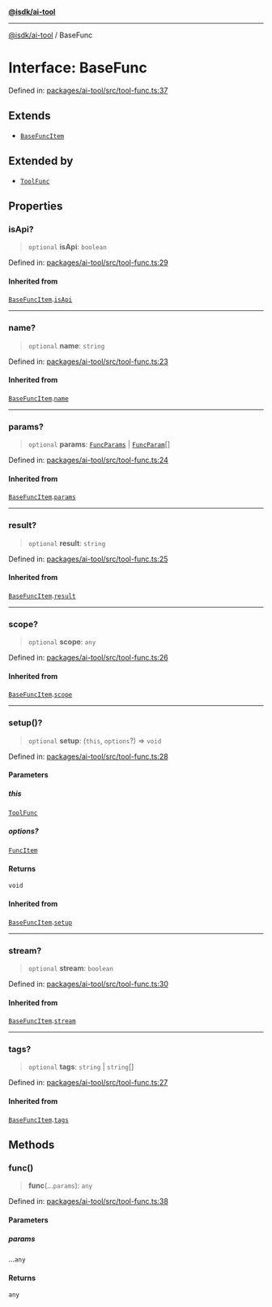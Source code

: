 [**@isdk/ai-tool**](../README.md)

***

[@isdk/ai-tool](../globals.md) / BaseFunc

# Interface: BaseFunc

Defined in: [packages/ai-tool/src/tool-func.ts:37](https://github.com/isdk/ai-tool.js/blob/760349925bceb5de6b4188926a13bfb3f0ce4ced/src/tool-func.ts#L37)

## Extends

- [`BaseFuncItem`](BaseFuncItem.md)

## Extended by

- [`ToolFunc`](../classes/ToolFunc.md)

## Properties

### isApi?

> `optional` **isApi**: `boolean`

Defined in: [packages/ai-tool/src/tool-func.ts:29](https://github.com/isdk/ai-tool.js/blob/760349925bceb5de6b4188926a13bfb3f0ce4ced/src/tool-func.ts#L29)

#### Inherited from

[`BaseFuncItem`](BaseFuncItem.md).[`isApi`](BaseFuncItem.md#isapi)

***

### name?

> `optional` **name**: `string`

Defined in: [packages/ai-tool/src/tool-func.ts:23](https://github.com/isdk/ai-tool.js/blob/760349925bceb5de6b4188926a13bfb3f0ce4ced/src/tool-func.ts#L23)

#### Inherited from

[`BaseFuncItem`](BaseFuncItem.md).[`name`](BaseFuncItem.md#name)

***

### params?

> `optional` **params**: [`FuncParams`](FuncParams.md) \| [`FuncParam`](FuncParam.md)[]

Defined in: [packages/ai-tool/src/tool-func.ts:24](https://github.com/isdk/ai-tool.js/blob/760349925bceb5de6b4188926a13bfb3f0ce4ced/src/tool-func.ts#L24)

#### Inherited from

[`BaseFuncItem`](BaseFuncItem.md).[`params`](BaseFuncItem.md#params)

***

### result?

> `optional` **result**: `string`

Defined in: [packages/ai-tool/src/tool-func.ts:25](https://github.com/isdk/ai-tool.js/blob/760349925bceb5de6b4188926a13bfb3f0ce4ced/src/tool-func.ts#L25)

#### Inherited from

[`BaseFuncItem`](BaseFuncItem.md).[`result`](BaseFuncItem.md#result)

***

### scope?

> `optional` **scope**: `any`

Defined in: [packages/ai-tool/src/tool-func.ts:26](https://github.com/isdk/ai-tool.js/blob/760349925bceb5de6b4188926a13bfb3f0ce4ced/src/tool-func.ts#L26)

#### Inherited from

[`BaseFuncItem`](BaseFuncItem.md).[`scope`](BaseFuncItem.md#scope)

***

### setup()?

> `optional` **setup**: (`this`, `options`?) => `void`

Defined in: [packages/ai-tool/src/tool-func.ts:28](https://github.com/isdk/ai-tool.js/blob/760349925bceb5de6b4188926a13bfb3f0ce4ced/src/tool-func.ts#L28)

#### Parameters

##### this

[`ToolFunc`](../classes/ToolFunc.md)

##### options?

[`FuncItem`](FuncItem.md)

#### Returns

`void`

#### Inherited from

[`BaseFuncItem`](BaseFuncItem.md).[`setup`](BaseFuncItem.md#setup)

***

### stream?

> `optional` **stream**: `boolean`

Defined in: [packages/ai-tool/src/tool-func.ts:30](https://github.com/isdk/ai-tool.js/blob/760349925bceb5de6b4188926a13bfb3f0ce4ced/src/tool-func.ts#L30)

#### Inherited from

[`BaseFuncItem`](BaseFuncItem.md).[`stream`](BaseFuncItem.md#stream)

***

### tags?

> `optional` **tags**: `string` \| `string`[]

Defined in: [packages/ai-tool/src/tool-func.ts:27](https://github.com/isdk/ai-tool.js/blob/760349925bceb5de6b4188926a13bfb3f0ce4ced/src/tool-func.ts#L27)

#### Inherited from

[`BaseFuncItem`](BaseFuncItem.md).[`tags`](BaseFuncItem.md#tags)

## Methods

### func()

> **func**(...`params`): `any`

Defined in: [packages/ai-tool/src/tool-func.ts:38](https://github.com/isdk/ai-tool.js/blob/760349925bceb5de6b4188926a13bfb3f0ce4ced/src/tool-func.ts#L38)

#### Parameters

##### params

...`any`

#### Returns

`any`
